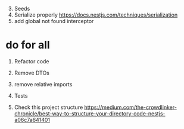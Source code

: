 3. Seeds
4. Serialize properly https://docs.nestjs.com/techniques/serialization
5. add global not found interceptor
# do for all
1. Refactor code
2. Remove DTOs
3. remove relative imports

4. Tests

5. Check this project structure https://medium.com/the-crowdlinker-chronicle/best-way-to-structure-your-directory-code-nestjs-a06c7a641401